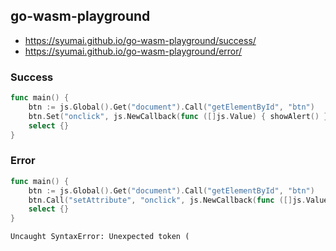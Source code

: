 ## go-wasm-playground

* https://syumai.github.io/go-wasm-playground/success/
* https://syumai.github.io/go-wasm-playground/error/

### Success

```go
func main() {
	btn := js.Global().Get("document").Call("getElementById", "btn")
	btn.Set("onclick", js.NewCallback(func ([]js.Value) { showAlert() }))
	select {}
}
```

### Error

```go
func main() {
	btn := js.Global().Get("document").Call("getElementById", "btn")
	btn.Call("setAttribute", "onclick", js.NewCallback(func ([]js.Value) { showAlert() }))
	select {}
}
```

```
Uncaught SyntaxError: Unexpected token (
```

